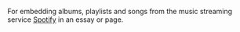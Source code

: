 For embedding albums, playlists and songs from the music streaming service [Spotify](http://spotify.com/) in an essay or page.